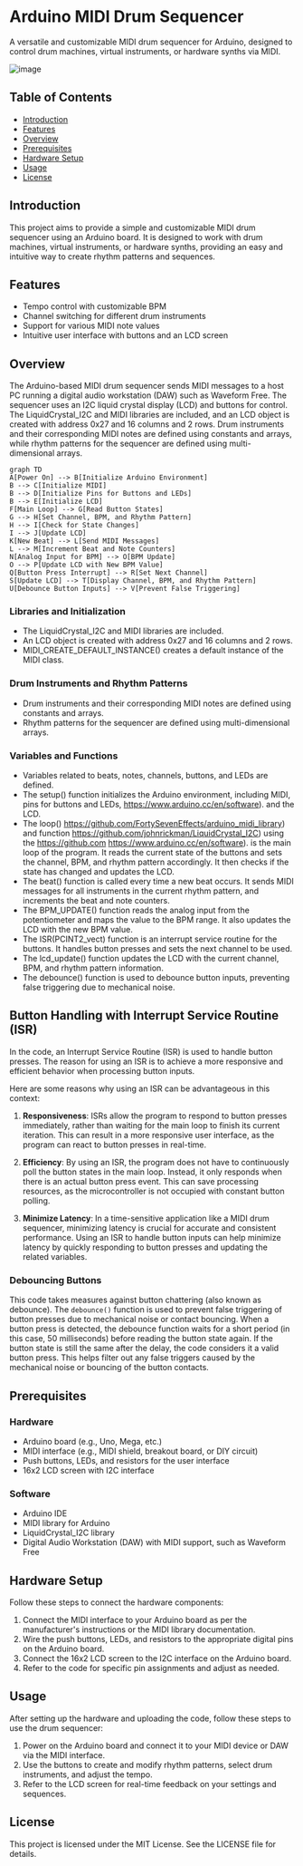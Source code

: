 
# Arduino MIDI Drum Sequencer

A versatile and customizable MIDI drum sequencer for Arduino, designed to control drum machines, virtual instruments, or hardware synths via MIDI.

![image](https://user-images.githubusercontent.com/98264095/236213322-418d5a74-1b8f-427f-88ee-cc4905032238.png)

## Table of Contents

- [Introduction](#introduction)
- [Features](#features)
- [Overview](#overview)
- [Prerequisites](#prerequisites)
- [Hardware Setup](#hardware-setup)
- [Usage](#usage)
- [License](#license)

## Introduction

This project aims to provide a simple and customizable MIDI drum sequencer using an Arduino board. It is designed to work with drum machines, virtual instruments, or hardware synths, providing an easy and intuitive way to create rhythm patterns and sequences.

## Features

- Tempo control with customizable BPM
- Channel switching for different drum instruments
- Support for various MIDI note values
- Intuitive user interface with buttons and an LCD screen

## Overview

The Arduino-based MIDI drum sequencer sends MIDI messages to a host PC running a digital audio workstation (DAW) such as Waveform Free. The sequencer uses an I2C liquid crystal display (LCD) and buttons for control. The LiquidCrystal_I2C and MIDI libraries are included, and an LCD object is created with address 0x27 and 16 columns and 2 rows. Drum instruments and their corresponding MIDI notes are defined using constants and arrays, while rhythm patterns for the sequencer are defined using multi-dimensional arrays.

```mermaid
graph TD
A[Power On] --> B[Initialize Arduino Environment]
B --> C[Initialize MIDI]
B --> D[Initialize Pins for Buttons and LEDs]
B --> E[Initialize LCD]
F[Main Loop] --> G[Read Button States]
G --> H[Set Channel, BPM, and Rhythm Pattern]
H --> I[Check for State Changes]
I --> J[Update LCD]
K[New Beat] --> L[Send MIDI Messages]
L --> M[Increment Beat and Note Counters]
N[Analog Input for BPM] --> O[BPM Update]
O --> P[Update LCD with New BPM Value]
Q[Button Press Interrupt] --> R[Set Next Channel]
S[Update LCD] --> T[Display Channel, BPM, and Rhythm Pattern]
U[Debounce Button Inputs] --> V[Prevent False Triggering]
```

### Libraries and Initialization

- The LiquidCrystal_I2C and MIDI libraries are included.
- An LCD object is created with address 0x27 and 16 columns and 2 rows.
- MIDI_CREATE_DEFAULT_INSTANCE() creates a default instance of the MIDI class.

### Drum Instruments and Rhythm Patterns

- Drum instruments and their corresponding MIDI notes are defined using constants and arrays.
- Rhythm patterns for the sequencer are defined using multi-dimensional arrays.

### Variables and Functions

- Variables related to beats, notes, channels, buttons, and LEDs are defined.
- The setup() function initializes the Arduino environment, including MIDI, pins for buttons and LEDs, https://www.arduino.cc/en/software).
and the LCD.
- The loop() https://github.com/FortySevenEffects/arduino_midi_library) and function https://github.com/johnrickman/LiquidCrystal_I2C) using the
https://github.com
https://www.arduino.cc/en/software).
is the main loop of the program. It reads the current state of the buttons and sets the channel, BPM, and rhythm pattern accordingly. It then checks if the state has changed and updates the LCD.
- The beat() function is called every time a new beat occurs. It sends MIDI messages for all instruments in the current rhythm pattern, and increments the beat and note counters.
- The BPM_UPDATE() function reads the analog input from the potentiometer and maps the value to the BPM range. It also updates the LCD with the new BPM value.
- The ISR(PCINT2_vect) function is an interrupt service routine for the buttons. It handles button presses and sets the next channel to be used.
- The lcd_update() function updates the LCD with the current channel, BPM, and rhythm pattern information.
- The debounce() function is used to debounce button inputs, preventing false triggering due to mechanical noise.

## Button Handling with Interrupt Service Routine (ISR)

In the code, an Interrupt Service Routine (ISR) is used to handle button presses. The reason for using an ISR is to achieve a more responsive and efficient behavior when processing button inputs.

Here are some reasons why using an ISR can be advantageous in this context:

1. **Responsiveness**: ISRs allow the program to respond to button presses immediately, rather than waiting for the main loop to finish its current iteration. This can result in a more responsive user interface, as the program can react to button presses in real-time.

2. **Efficiency**: By using an ISR, the program does not have to continuously poll the button states in the main loop. Instead, it only responds when there is an actual button press event. This can save processing resources, as the microcontroller is not occupied with constant button polling.

3. **Minimize Latency**: In a time-sensitive application like a MIDI drum sequencer, minimizing latency is crucial for accurate and consistent performance. Using an ISR to handle button inputs can help minimize latency by quickly responding to button presses and updating the related variables.

### Debouncing Buttons

This code takes measures against button chattering (also known as debounce). The `debounce()` function is used to prevent false triggering of button presses due to mechanical noise or contact bouncing. When a button press is detected, the debounce function waits for a short period (in this case, 50 milliseconds) before reading the button state again. If the button state is still the same after the delay, the code considers it a valid button press. This helps filter out any false triggers caused by the mechanical noise or bouncing of the button contacts.

## Prerequisites

### Hardware

- Arduino board (e.g., Uno, Mega, etc.)
- MIDI interface (e.g., MIDI shield, breakout board, or DIY circuit)
- Push buttons, LEDs, and resistors for the user interface
- 16x2 LCD screen with I2C interface

### Software

- Arduino IDE
- MIDI library for Arduino
- LiquidCrystal_I2C library
- Digital Audio Workstation (DAW) with MIDI support, such as Waveform Free

## Hardware Setup

Follow these steps to connect the hardware components:

1. Connect the MIDI interface to your Arduino board as per the manufacturer's instructions or the MIDI library documentation.
2. Wire the push buttons, LEDs, and resistors to the appropriate digital pins on the Arduino board.
3. Connect the 16x2 LCD screen to the I2C interface on the Arduino board.
4. Refer to the code for specific pin assignments and adjust as needed.

## Usage

After setting up the hardware and uploading the code, follow these steps to use the drum sequencer:

1. Power on the Arduino board and connect it to your MIDI device or DAW via the MIDI interface.
2. Use the buttons to create and modify rhythm patterns, select drum instruments, and adjust the tempo.
3. Refer to the LCD screen for real-time feedback on your settings and sequences.

## License

This project is licensed under the MIT License. See the LICENSE file for details.
